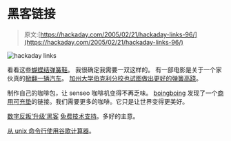 # 黑客链接

> 原文:[https://hackaday.com/2005/02/21/hackaday-links-96/](https://hackaday.com/2005/02/21/hackaday-links-96/)

![hackaday links](../Images/928f5738b642d1575fe7f98d076617dc.png)

看看这些[蝴蝶结弹簧鞋](http://www.powerskip.de/)。
我很确定我需要一双这样的。
有一部电影是关于一个家伙真的[掀翻一辆汽车](http://www.powerskip.de/carflip.WMV)。
[加州大学伯克利分校也试图做出更好的弹簧高跷](http://bleex.me.berkeley.edu/pogomatic.htm)。

制作自己的咖啡包，让 senseo 咖啡机变得不再乏味。
[boingboing](http://www.boingboing.net/2005/02/19/howto_defeat_the_drm.html) 发现了一个[商用可充垫](http://www.boingboing.net/2005/02/19/howto_defeat_the_drm.html)的链接。我们需要更多的咖啡。它只是让世界变得更美好。

[数字反叛‘升级’黑客](http://digitalphotography.weblogsinc.com/entry/1234000030030710/) 
[免费技术支持](http://www.freetechsupport.org/)。多好的主意。

[从 unix 命令行使用谷歌计算器](http://www.oreillynet.com/pub/h/797)。